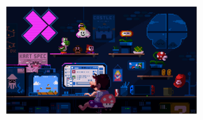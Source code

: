 [![N|Solid](https://github.com/Disooloo/Disooloo/blob/main/225813708-98b745f2-7d22-48cf-9150-083f1b00d6c9.gif?raw=true)]()
